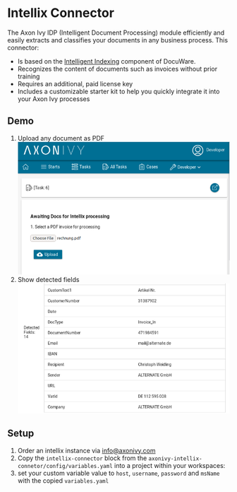 # Intellix Connector

The Axon Ivy IDP (Intelligent Document Processing) module efficiently and easily extracts and classifies your documents in any business process. This connector:

- Is based on the [Intelligent Indexing](https://start.docuware.com/docuware-intelligent-indexing) component of DocuWare.
- Recognizes the content of documents such as invoices without prior training
- Requires an additional, paid license key
- Includes a customizable starter kit to help you quickly integrate it into your Axon Ivy processes


## Demo

1. Upload any document as PDF ![upload](images/uploadLocalFile.png)
2. Show detected fields ![fields](images/detectedFields.png)

## Setup

1. Order an intellix instance via <a href="mailto:info@axonivy.com">info@axonivy.com</a>
2. Copy the `intellix-connector` block from the `axonivy-intellix-connetor/config/variables.yaml` into a project within your workspaces:
3. set your custom variable value to `host`, `username`, `password` and `msName` with the copied `variables.yaml`


